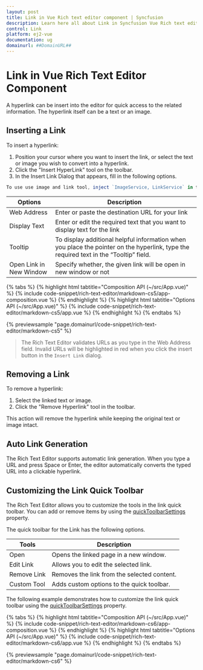 ```yaml
---
layout: post
title: Link in Vue Rich text editor component | Syncfusion
description: Learn here all about Link in Syncfusion Vue Rich text editor component of Syncfusion Essential JS 2 and more.
control: Link 
platform: ej2-vue
documentation: ug
domainurl: ##DomainURL##
---
```


# Link in Vue Rich Text Editor Component

A hyperlink can be insert into the editor for quick access to the related information. The hyperlink itself can be a text or an image.

## Inserting a Link

To insert a hyperlink:

1. Position your cursor where you want to insert the link, or select the text or image you wish to convert into a hyperlink.
2. Click the "Insert HyperLink" tool on the toolbar.
3. In the Insert Link Dialog that appears, fill in the following options.

```ts
To use use image and link tool, inject `ImageService, LinkService` in the provider section of `AppModule`.
```

| Options | Description |
|----------------|--------------------------------------|
| Web Address | Enter or paste the destination URL for your link |
| Display Text | Enter or edit the required text that you want to display text for the link|
| Tooltip | To display additional helpful information when you place the pointer on the hyperlink, type the required text in the “Tooltip” field. |
| Open Link in New Window | Specify whether, the given link will be open in new window or not |

{% tabs %}
{% highlight html tabtitle="Composition API (~/src/App.vue)" %}
{% include code-snippet/rich-text-editor/markdown-cs5/app-composition.vue %}
{% endhighlight %}
{% highlight html tabtitle="Options API (~/src/App.vue)" %}
{% include code-snippet/rich-text-editor/markdown-cs5/app.vue %}
{% endhighlight %}
{% endtabs %}
        
{% previewsample "page.domainurl/code-snippet/rich-text-editor/markdown-cs5" %}

> The Rich Text Editor validates URLs as you type in the Web Address field. Invalid URLs will be highlighted in red when you click the insert button in the `Insert Link` dialog.

## Removing a Link

To remove a hyperlink:

1. Select the linked text or image.
2. Click the "Remove Hyperlink" tool in the toolbar.

This action will remove the hyperlink while keeping the original text or image intact.

## Auto Link Generation

The Rich Text Editor supports automatic link generation. When you type a URL and press Space or Enter, the editor automatically converts the typed URL into a clickable hyperlink.

## Customizing the Link Quick Toolbar

The Rich Text Editor allows you to customize the tools in the link quick toolbar. You can add or remove items by using the [quickToolbarSettings](https://ej2.syncfusion.com/vue/documentation/api/rich-text-editor/#quickToolbarSettings) property.

The quick toolbar for the Link has the following options.

| Tools | Description |
|----------------|--------------------------------------|
| Open | Opens the linked page in a new window. |
| Edit Link | Allows you to edit the selected link. |
| Remove Link | Removes the link from the selected content. |
| Custom Tool | Adds custom options to the quick toolbar. |

The following example demonstrates how to customize the link quick toolbar using the [quickToolbarSettings](https://ej2.syncfusion.com/vue/documentation/api/rich-text-editor/#quickToolbarSettings) property.

{% tabs %}
{% highlight html tabtitle="Composition API (~/src/App.vue)" %}
{% include code-snippet/rich-text-editor/markdown-cs6/app-composition.vue %}
{% endhighlight %}
{% highlight html tabtitle="Options API (~/src/App.vue)" %}
{% include code-snippet/rich-text-editor/markdown-cs6/app.vue %}
{% endhighlight %}
{% endtabs %}
        
{% previewsample "page.domainurl/code-snippet/rich-text-editor/markdown-cs6" %}